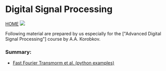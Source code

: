 # Digital Signal Processing
[HOME](https://github.com/kirlf/CSP/blob/master/README.md)
![](https://d3njjcbhbojbot.cloudfront.net/api/utilities/v1/imageproxy/https://coursera.s3.amazonaws.com/topics/dsp/large-icon.png?auto=format%2Ccompress&dpr=2.625)

Following material are prepared by us especially for the ["Advanced Digital Signal Processing"] course by A.A. Korobkov.

### Summary:
  * [Fast Fourier Transmorm et al. (python examples)](https://github.com/kirlf/CSP/blob/master/Different/DSP/FFT.md)
